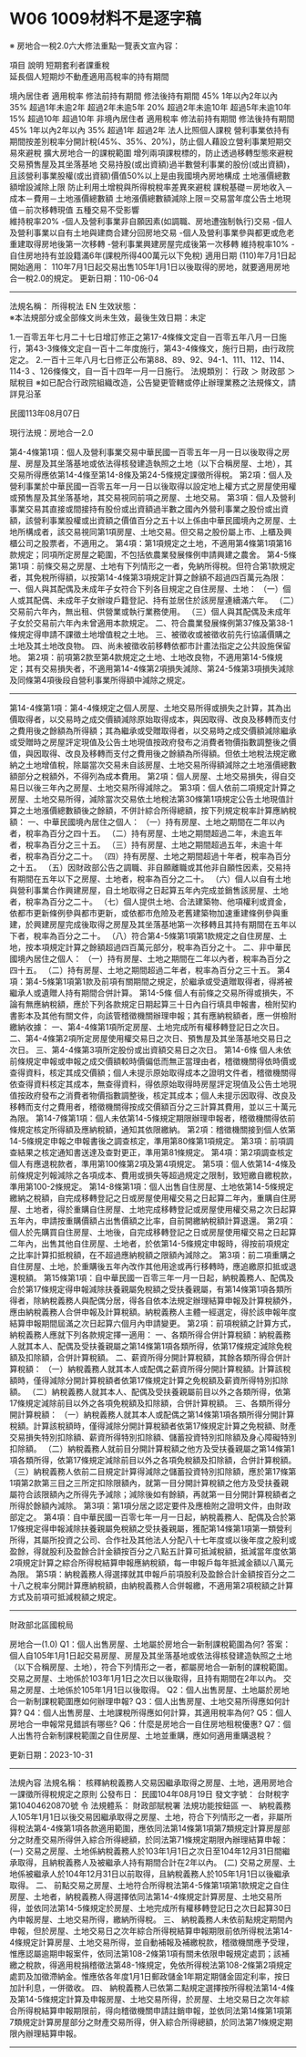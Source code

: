 # W06 1009材料不是逐字稿




※ 房地合一稅2.0六大修法重點一覽表文宣內容：

項目	說明
短期套利者課重稅	
延長個人短期炒不動產適用高稅率的持有期間

境內居住者
適用稅率	修法前持有期間	修法後持有期間
45%	1年以內2年以內
35%	超過1年未逾2年	超過2年未逾5年
20%	超過2年未逾10年	超過5年未逾10年
15%	超過10年	超過10年
非境內居住者
適用稅率	修法前持有期間	修法後持有期間
45%	1年以內2年以內
35%	超過1年	超過2年
法人比照個人課稅	營利事業依持有期間按差別稅率分開計稅(45%、35%、20%)，防止個人藉設立營利事業短期交易來避稅
擴大房地合一的課稅範圍	增列兩項課稅標的，防止透過移轉型態來避稅
交易預售屋及其坐落基地
交易持股(或出資額)過半數營利事業的股份(或出資額)，且該營利事業股權(或出資額)價值50%以上是由我國境內房地構成
土地漲價總數額增設減除上限	防止利用土增稅與所得稅稅率差異來避稅
課稅基礎＝房地收入－成本－費用－土地漲價總數額
土地漲價總數額減除上限＝交易當年度公告土地現值－前次移轉現值
五種交易不受影響	
維持稅率20%
-個人及營利事業非自願因素(如調職、房地遭強制執行)交易
-個人及營利事業以自有土地與建商合建分回房地交易
-個人及營利事業參與都更或危老重建取得房地後第一次移轉
-營利事業興建房屋完成後第一次移轉
維持稅率10%
-自住房地持有並設籍滿6年(課稅所得400萬元以下免稅)
適用日期	(110)年7月1日起開始適用：
110年7月1日起交易出售105年1月1日以後取得的房地，就要適用房地合一稅2.0的規定。
更新日期：110-06-04





---



法規名稱：	所得稅法 EN
生效狀態：	
※本法規部分或全部條文尚未生效，最後生效日期：未定 

1.一百零五年七月二十七日增訂修正之第17-4條條文定自一百零五年八月一日施行，第43-3條條文定自一百十二年度施行，第43-4條條文，施行日期，由行政院定之。
2.一百十三年八月七日修正公布第88、89、92、94-1、111、112、114、114-3 、126條條文，自一百十四年一月一日施行。
法規類別：	行政 ＞ 財政部 ＞ 賦稅目
※如已配合行政院組織改造，公告變更管轄或停止辦理業務之法規條文，請詳見沿革



民國113年08月07日

現行法規：房地合一2.0


第4-4條第1項：個人及營利事業交易中華民國一百零五年一月一日以後取得之房屋、房屋及其坐落基地或依法得核發建造執照之土地（以下合稱房屋、土地），其交易所得應依第14-4條至第14-8條及第24-5條規定課徵所得稅。
第2項：個人及營利事業於中華民國一百零五年一月一日以後取得以設定地上權方式之房屋使用權或預售屋及其坐落基地，其交易視同前項之房屋、土地交易。
第3項：個人及營利事業交易其直接或間接持有股份或出資額過半數之國內外營利事業之股份或出資額，該營利事業股權或出資額之價值百分之五十以上係由中華民國境內之房屋、土地所構成者，該交易視同第1項房屋、土地交易。但交易之股份屬上市、上櫃及興櫃公司之股票者，不適用之。
第4項：第1項規定之土地，不適用第4條第1項第16款規定；同項所定房屋之範圍，不包括依農業發展條例申請興建之農舍。
第4-5條第1項：前條交易之房屋、土地有下列情形之一者，免納所得稅。但符合第1款規定者，其免稅所得額，以按第14-4條第3項規定計算之餘額不超過四百萬元為限：
一、個人與其配偶及未成年子女符合下列各目規定之自住房屋、土地：
（一）個人或其配偶、未成年子女辦竣戶籍登記、持有並居住於該房屋連續滿六年。
（二）交易前六年內，無出租、供營業或執行業務使用。
（三）個人與其配偶及未成年子女於交易前六年內未曾適用本款規定。
二、符合農業發展條例第37條及第38-1條規定得申請不課徵土地增值稅之土地。
三、被徵收或被徵收前先行協議價購之土地及其土地改良物。
四、尚未被徵收前移轉依都市計畫法指定之公共設施保留地。
第2項：前項第2款至第4款規定之土地、土地改良物，不適用第14-5條規定；其有交易損失者，不適用第14-4條第2項損失減除、第24-5條第3項損失減除及同條第4項後段自營利事業所得額中減除之規定。







----


第14-4條第1項：第4-4條規定之個人房屋、土地交易所得或損失之計算，其為出價取得者，以交易時之成交價額減除原始取得成本，與因取得、改良及移轉而支付之費用後之餘額為所得額；其為繼承或受贈取得者，以交易時之成交價額減除繼承或受贈時之房屋評定現值及公告土地現值按政府發布之消費者物價指數調整後之價值，與因取得、改良及移轉而支付之費用後之餘額為所得額。但依土地稅法規定繳納之土地增值稅，除屬當次交易未自該房屋、土地交易所得額減除之土地漲價總數額部分之稅額外，不得列為成本費用。
第2項：個人房屋、土地交易損失，得自交易日以後三年內之房屋、土地交易所得減除之。
第3項：個人依前二項規定計算之房屋、土地交易所得，減除當次交易依土地稅法第30條第1項規定公告土地現值計算之土地漲價總數額後之餘額，不併計綜合所得總額，按下列規定稅率計算應納稅額：
一、中華民國境內居住之個人：
（一）持有房屋、土地之期間在二年以內者，稅率為百分之四十五。
（二）持有房屋、土地之期間超過二年，未逾五年者，稅率為百分之三十五。
（三）持有房屋、土地之期間超過五年，未逾十年者，稅率為百分之二十。
（四）持有房屋、土地之期間超過十年者，稅率為百分之十五。
（五）因財政部公告之調職、非自願離職或其他非自願性因素，交易持有期間在五年以下之房屋、土地者，稅率為百分之二十。
（六）個人以自有土地與營利事業合作興建房屋，自土地取得之日起算五年內完成並銷售該房屋、土地者，稅率為百分之二十。
（七）個人提供土地、合法建築物、他項權利或資金，依都市更新條例參與都市更新，或依都市危險及老舊建築物加速重建條例參與重建，於興建房屋完成後取得之房屋及其坐落基地第一次移轉且其持有期間在五年以下者，稅率為百分之二十。
（八）符合第4-5條第1項第1款規定之自住房屋、土地，按本項規定計算之餘額超過四百萬元部分，稅率為百分之十。
二、非中華民國境內居住之個人：
（一）持有房屋、土地之期間在二年以內者，稅率為百分之四十五。
（二）持有房屋、土地之期間超過二年者，稅率為百分之三十五。
第4項：第4-5條第1項第1款及前項有關期間之規定，於繼承或受遺贈取得者，得將被繼承人或遺贈人持有期間合併計算。
第14-5條
個人有前條之交易所得或損失，不論有無應納稅額，應於下列各款規定日期起算三十日內自行填具申報書，檢附契約書影本及其他有關文件，向該管稽徵機關辦理申報；其有應納稅額者，應一併檢附繳納收據：
一、第4-4條第1項所定房屋、土地完成所有權移轉登記日之次日。
二、第4-4條第2項所定房屋使用權交易日之次日、預售屋及其坐落基地交易日之次日。
三、第4-4條第3項所定股份或出資額交易日之次日。
第14-6條
個人未依前條規定申報或申報之成交價額較時價偏低而無正當理由者，稽徵機關得依時價或查得資料，核定其成交價額；個人未提示原始取得成本之證明文件者，稽徵機關得依查得資料核定其成本，無查得資料，得依原始取得時房屋評定現值及公告土地現值按政府發布之消費者物價指數調整後，核定其成本；個人未提示因取得、改良及移轉而支付之費用者，稽徵機關得按成交價額百分之三計算其費用，並以三十萬元為限。
第14-7條第1項：個人未依第14-5條規定期限辦理申報者，稽徵機關得依前條規定核定所得額及應納稅額，通知其依限繳納。
第2項：稽徵機關接到個人依第14-5條規定申報之申報書後之調查核定，準用第80條第1項規定。
第3項：前項調查結果之核定通知書送達及查對更正，準用第81條規定。
第4項：第2項調查核定個人有應退稅款者，準用第100條第2項及第4項規定。
第5項：個人依第14-4條及前條規定列報減除之各項成本、費用或損失等超過規定之限制，致短繳自繳稅款，準用第100-2條規定。
第14-8條第1項：個人出售自住房屋、土地依第14-5條規定繳納之稅額，自完成移轉登記之日或房屋使用權交易之日起算二年內，重購自住房屋、土地者，得於重購自住房屋、土地完成移轉登記或房屋使用權交易之次日起算五年內，申請按重購價額占出售價額之比率，自前開繳納稅額計算退還。
第2項：個人於先購買自住房屋、土地後，自完成移轉登記之日或房屋使用權交易之日起算二年內，出售其他自住房屋、土地者，於依第14-5條規定申報時，得按前項規定之比率計算扣抵稅額，在不超過應納稅額之限額內減除之。
第3項：前二項重購之自住房屋、土地，於重購後五年內改作其他用途或再行移轉時，應追繳原扣抵或退還稅額。
第15條第1項：自中華民國一百零三年一月一日起，納稅義務人、配偶及合於第17條規定得申報減除扶養親屬免稅額之受扶養親屬，有第14條第1項各類所得者，除納稅義務人與配偶分居，得各自依本法規定辦理結算申報及計算稅額外，應由納稅義務人合併申報及計算稅額。納稅義務人主體一經選定，得於該申報年度結算申報期間屆滿之次日起算六個月內申請變更。
第2項：前項稅額之計算方式，納稅義務人應就下列各款規定擇一適用：
一、各類所得合併計算稅額：納稅義務人就其本人、配偶及受扶養親屬之第14條第1項各類所得，依第17條規定減除免稅額及扣除額，合併計算稅額。
二、薪資所得分開計算稅額，其餘各類所得合併計算稅額：
（一）納稅義務人就其本人或配偶之薪資所得分開計算稅額。計算該稅額時，僅得減除分開計算稅額者依第17條規定計算之免稅額及薪資所得特別扣除額。
（二）納稅義務人就其本人、配偶及受扶養親屬前目以外之各類所得，依第17條規定減除前目以外之各項免稅額及扣除額，合併計算稅額。
三、各類所得分開計算稅額：
（一）納稅義務人就其本人或配偶之第14條第1項各類所得分開計算稅額。計算該稅額時，僅得減除分開計算稅額者依第17條規定計算之免稅額、財產交易損失特別扣除額、薪資所得特別扣除額、儲蓄投資特別扣除額及身心障礙特別扣除額。
（二）納稅義務人就前目分開計算稅額之他方及受扶養親屬之第14條第1項各類所得，依第17條規定減除前目以外之各項免稅額及扣除額，合併計算稅額。
（三）納稅義務人依前二目規定計算得減除之儲蓄投資特別扣除額，應於第17條第1項第2款第三目之三所定扣除限額內，就第一目分開計算稅額之他方及受扶養親屬符合該限額內之所得先予減除；減除後如有餘額，再就第一目分開計算稅額者之所得於餘額內減除。
第3項：第1項分居之認定要件及應檢附之證明文件，由財政部定之。
第4項：自中華民國一百零七年一月一日起，納稅義務人、配偶及合於第17條規定得申報減除扶養親屬免稅額之受扶養親屬，獲配第14條第1項第一類營利所得，其屬所投資之公司、合作社及其他法人分配八十七年度或以後年度之股利或盈餘，得就股利及盈餘合計金額按百分之八點五計算可抵減稅額，抵減當年度依第2項規定計算之綜合所得稅結算申報應納稅額，每一申報戶每年抵減金額以八萬元為限。
第5項：納稅義務人得選擇就其申報戶前項股利及盈餘合計金額按百分之二十八之稅率分開計算應納稅額，由納稅義務人合併報繳，不適用第2項稅額之計算方式及前項可抵減稅額之規定。



<!-- 

 	第4-4條
  	(1040605增訂)
    	條文	　　個人及營利事業自中華民國一百零五年一月一日起交易房屋、房屋及其坐落基地或依法得核發建造執照之土地（以下合稱房屋、土地），符合下列情形之一者，其交易所得應依第14-4條至第14-8條及第24-5條規定課徵所得稅：
　　一、交易之房屋、土地係於一百零三年一月一日之次日以後取得，且持有期間在二年以內。
　　二、交易之房屋、土地係於一百零五年一月一日以後取得。
　　個人於中華民國一百零五年一月一日以後取得以設定地上權方式之房屋使用權，其交易視同前項之房屋交易。
　　第1項規定之土地，不適用第4條第1項第16款規定；同項所定房屋之範圍，不包括依農業發展條例申請興建之農舍。
    	理由	　　一、本條新增。
　　二、為改善現行不動產交易稅制缺失，健全不動產稅制，促使房屋、土地交易正常化，於第1項定明自一百零五年一月一日起交易房屋、房屋及其坐落基地或依法得核發建造執照之土地，其交易所得應依第14-4條至第14-8條及第24-5條規定（以下簡稱新制）課徵所得稅。另配合特種貨物及勞務稅條例不動產部分之停徵，將一百零三年一月一日之次日以後取得，且持有期間在二年以內之房屋、土地交易案件，亦納入新制課稅。至非屬上開新制課稅範圍者，仍適用現行課稅規定。
　　三、個人就設定地上權方式之房屋使用權之交易，雖屬權利交易性質，惟考量其經濟實質與房屋交易類同，為使該類型交易所得得適用自住房屋、土地及長期持有等租稅優惠，爰於第2項規定該房屋使用權之交易視同房屋交易。至營利事業上開房屋使用權交易所得與房屋交易所得，均係計入營利事業所得額課稅，其課稅並無不同，且營利事業並無自住房屋、土地及長期持有等租稅優惠問題，爰無須納入本項規範。
　　四、符合第1項規定之土地應適用新制課徵所得稅，爰於第3項前段規定該等土地不適用第4條第1項第16款土地交易所得免稅之規定。另配合農業政策，於第3項後段將農舍排除適用新制，俾農舍維持適用現行課稅規定。
  	(1100409修正)
    	條文	　　個人及營利事業交易中華民國一百零五年一月一日以後取得之房屋、房屋及其坐落基地或依法得核發建造執照之土地（以下合稱房屋、土地），其交易所得應依第14-4條至第14-8條及第24-5條規定課徵所得稅。
　　個人及營利事業於中華民國一百零五年一月一日以後取得以設定地上權方式之房屋使用權或預售屋及其坐落基地，其交易視同前項之房屋、土地交易。
　　個人及營利事業交易其直接或間接持有股份或出資額過半數之國內外營利事業之股份或出資額，該營利事業股權或出資額之價值百分之五十以上係由中華民國境內之房屋、土地所構成者，該交易視同第1項房屋、土地交易。但交易之股份屬上市、上櫃及興櫃公司之股票者，不適用之。
　　第1項規定之土地，不適用第4條第1項第16款規定；同項所定房屋之範圍，不包括依農業發展條例申請興建之農舍。
    	理由	　　一、考量目前實務已無原第1項第1款規定情形，爰予刪除，並就第1項酌作文字修正。
　　二、配合整體健全不動產市場政策，修正第2項規定：
　　　(一)配合修正條文第24-5條修正營利事業之房屋、土地交易所得採分開計算稅額，明定營利事業交易取得以設定地上權方式之房屋使用權視為房屋交易，以資一致。
　　　(二)個人或營利事業交易預售屋及其坐落基地，係以將來取得房屋、土地之權利為交易標的，原應依現行第14條第1項第七類規定計算財產交易所得，併入綜合所得總額課稅，或依現行第24條規定計入營利事業所得額課稅。考量不動產經紀業管理條例第4條第1款將預售屋納入房屋定義範圍，且外界迭反映有藉短期炒作或哄抬預售屋價格獲取高額利潤，卻繳納低額或未繳納所得稅之不合理情形，爰明定預售屋及其坐落基地之交易視同房屋、土地交易。
　　三、為防杜個人及營利事業藉由交易其具控制力之國內外營利事業股份或出資額，實質移轉該被投資營利事業之中華民國境內房屋、土地，以免稅證券交易所得規避或減少房屋、土地交易所得之納稅義務，爰增訂第3項，明定符合一定條件之股份或出資額交易，應視為房屋、土地交易，該交易所得應依本法有關房屋、土地交易所得相關規定課稅，不適用現行第4-1條規定停徵所得稅，並免依所得基本稅額條例第7條或第12條規定課稅；另考量上市、上櫃及興櫃公司之股權較為分散，且該等股票係於證券交易所或櫃檯買賣中心交易，相對較不易藉由股份交易實質移轉房屋、土地，爰於但書排除屬上市、上櫃及興櫃公司之股票交易。
　　四、原第3項未修正，移列為第4項。
  	第4-5條
  	(1040605增訂)
    	條文	　　前條交易之房屋、土地有下列情形之一者，免納所得稅。但符合第1款規定者，其免稅所得額，以按第14-4條第3項規定計算之餘額不超過四百萬元為限：
　　一、個人與其配偶及未成年子女符合下列各目規定之自住房屋、土地：
　　　(一)個人或其配偶、未成年子女辦竣戶籍登記、持有並居住於該房屋連續滿六年。
　　　(二)交易前六年內，無出租、供營業或執行業務使用。
　　　(三)個人與其配偶及未成年子女於交易前六年內未曾適用本款規定。
　　二、符合農業發展條例第37條及第38-1條規定得申請不課徵土地增值稅之土地。
　　三、被徵收或被徵收前先行協議價購之土地及其土地改良物。
　　四、尚未被徵收前移轉依都市計畫法指定之公共設施保留地。
　　前項第2款至第4款規定之土地、土地改良物，不適用第14-5條規定；其有交易損失者，不適用第14-4條第2項損失減除及第24-5條第1項後段自營利事業所得額中減除之規定。
    	理由	　　一、本條新增。
　　二、第1項規定得免納所得稅之房屋、土地：
　　　(一)為保障自住需求，落實居住正義，第1款規定家庭自住房地交易得定額免納所得稅，但須符合辦竣戶籍登記、持有並居住於該房屋連續滿六年、交易前六年內無出租、供營業或執行業務使用，及交易前六年內未曾適用免稅等要件，以避免投機行為。
　　　(二)為配合農業政策，第2款規定符合農業發展條例第37條及第38-1條規定得申請不課徵土地增值稅之土地，得免納所得稅。
　　　(三)為鼓勵民間配合政府基於政策目的推動之土地開發及徵收等政策，提高行政效率，第3款及第4款分別規定被徵收或被徵收前先行協議價購之土地及其土地改良物，及尚未被徵收前移轉依都市計畫法指定之公共設施保留地，得免納所得稅。
　　三、為簡化稅政，個人符合第1項第2款至第4款規定免納所得稅者，免除其申報義務，且不適用損失減除相關規定，至營利事業部分，仍應申報，但其損失不得自營利事業所得額中減除，爰為第2項規定。
  	(1100409修正)
    	條文	　　前條交易之房屋、土地有下列情形之一者，免納所得稅。但符合第1款規定者，其免稅所得額，以按第14-4條第3項規定計算之餘額不超過四百萬元為限：
　　一、個人與其配偶及未成年子女符合下列各目規定之自住房屋、土地：
　　　(一)個人或其配偶、未成年子女辦竣戶籍登記、持有並居住於該房屋連續滿六年。
　　　(二)交易前六年內，無出租、供營業或執行業務使用。
　　　(三)個人與其配偶及未成年子女於交易前六年內未曾適用本款規定。
　　二、符合農業發展條例第37條及第38-1條規定得申請不課徵土地增值稅之土地。
　　三、被徵收或被徵收前先行協議價購之土地及其土地改良物。
　　四、尚未被徵收前移轉依都市計畫法指定之公共設施保留地。
　　前項第2款至第4款規定之土地、土地改良物，不適用第14-5條規定；其有交易損失者，不適用第14-4條第2項損失減除、第24-5條第3項損失減除及同條第4項後段自營利事業所得額中減除之規定。
    	理由	　　一、第1項未修正。
　　二、第2項後段明定第1項第2款至第4款規定免納所得稅之土地、土地改良物交易損失不得自其他應稅房屋、土地交易所得中減除（包括修正條文第24-5條第3項規定不同持有期間之房屋、土地交易所得），又該損失亦不得自修正條文第24-5條第4項後段規定營利事業所得額中減除。
 -->





<!-- 

第14-4條
  	(1040605增訂)
    	條文	　　第4-4條規定之個人房屋、土地交易所得或損失之計算，其為出價取得者，以交易時之成交價額減除原始取得成本，與因取得、改良及移轉而支付之費用後之餘額為所得額；其為繼承或受贈取得者，以交易時之成交價額減除繼承或受贈時之房屋評定現值及公告土地現值按政府發布之消費者物價指數調整後之價值，與因取得、改良及移轉而支付之費用後之餘額為所得額。但依土地稅法規定繳納之土地增值稅，不得列為成本費用。
　　個人房屋、土地交易損失，得自交易日以後三年內之房屋、土地交易所得減除之。
　　個人依前二項規定計算之房屋、土地交易所得，減除當次交易依土地稅法規定計算之土地漲價總數額後之餘額，不併計綜合所得總額，按下列規定稅率計算應納稅額：
　　一、中華民國境內居住之個人：
　　　(一)持有房屋、土地之期間在一年以內者，稅率為百分之四十五。
　　　(二)持有房屋、土地之期間超過一年，未逾二年者，稅率為百分之三十五。
　　　(三)持有房屋、土地之期間超過二年，未逾十年者，稅率為百分之二十。
　　　(四)持有房屋、土地之期間超過十年者，稅率為百分之十五。
　　　(五)因財政部公告之調職、非自願離職或其他非自願性因素，交易持有期間在二年以下之房屋、土地者，稅率為百分之二十。
　　　(六)個人以自有土地與營利事業合作興建房屋，自土地取得之日起算二年內完成並銷售該房屋、土地者，稅率為百分之二十。
　　　(七)符合第4-5條第1項第1款規定之自住房屋、土地，按本項規定計算之餘額超過四百萬元部分，稅率為百分之十。
　　二、非中華民國境內居住之個人：
　　　(一)持有房屋、土地之期間在一年以內者，稅率為百分之四十五。
　　　(二)持有房屋、土地之期間超過一年者，稅率為百分之三十五。
　　第4-4條第1項第1款、第4-5條第1項第1款及前項有關期間之規定，於繼承或受遺贈取得者，得將被繼承人或遺贈人持有期間合併計算。
    	理由	　　一、本條新增。
　　二、第1項規定個人房屋、土地交易所得或損失之計算方式，說明如下：
　　　(一)成本及費用之認列：
　　　　1.原則係按實際取得成本認定，包括取得房屋、土地之價金。至於繼承或受贈取得者，其取得時之價值以房屋評定現值及公告土地現值按政府發布之消費者物價指數調整後之價值為準。
　　　　2.取得房屋、土地達可供使用狀態前支付之必要費用，如契稅、印花稅、代書費、規費、公證費、仲介費、取得房地所有權後使用期間支付能增加房屋價值或效能非二年內所能耗竭之增置、改良或修繕費等。
　　　　3.出售房屋、土地支付之必要費用：如仲介費、廣告費、清潔費、搬運費等。
　　　　4.交易標的包含土地者，改良土地已支付之全部費用，包括已繳納之工程受益費、土地重劃費用及因土地使用變更而無償捐贈一定比率土地作為公共設施用地者，其捐贈時捐贈土地之公告現值總額。
　　　(二)不得列為成本或費用減除者：例如使用期間繳納之房屋稅、地價稅、管理費、清潔費、金融機構借款利息等，屬使用期間之相對代價。
　　三、參照第17條第1項第2款第三目之一有關財產交易損失扣除規定，於第2項規定房屋、土地交易損失減除規定。
　　四、為避免已課徵土地增值稅之稅基重複課徵所得稅，且使土地增值稅減免優惠得同步轉軌至所得稅，避免影響土地增值稅之徵免，於第3項序文規定計算房屋、土地交易所得時，得減除依土地稅法規定計算之土地漲價總數額。至已繳納之土地增值稅則不得再列為成本費用減除，亦不得扣抵所得稅。
　　五、第3項第1款規定中華民國境內居住個人之房屋、土地交易所得按其持有期間分別適用百分之四十五、百分之三十五、百分之二十及百分之十五之稅率。另符合第4-5條第1項第1款規定之自住房屋、土地，經依規定計算之餘額超過四百萬元部分，稅率為百分之十。至非中華民國境內居住個人之房屋、土地交易所得按其持有期間分別適用百分之四十五及百分之三十五之稅率。另有關中華民國境內居住個人及非中華民國境內居住個人之定義，依第7條第2項及第3項規定認定。
　　六、第4項明定「第4-4條第1項第1款、第4-5條第1項第1款及前項有關期間之規定，於繼承或受遺贈取得者，得將被繼承人或遺贈人持有期間合併計算。」。
  	(1100409修正)
    	條文	　　第4-4條規定之個人房屋、土地交易所得或損失之計算，其為出價取得者，以交易時之成交價額減除原始取得成本，與因取得、改良及移轉而支付之費用後之餘額為所得額；其為繼承或受贈取得者，以交易時之成交價額減除繼承或受贈時之房屋評定現值及公告土地現值按政府發布之消費者物價指數調整後之價值，與因取得、改良及移轉而支付之費用後之餘額為所得額。但依土地稅法規定繳納之土地增值稅，除屬當次交易未自該房屋、土地交易所得額減除之土地漲價總數額部分之稅額外，不得列為成本費用。
　　個人房屋、土地交易損失，得自交易日以後三年內之房屋、土地交易所得減除之。
　　個人依前二項規定計算之房屋、土地交易所得，減除當次交易依土地稅法第30條第1項規定公告土地現值計算之土地漲價總數額後之餘額，不併計綜合所得總額，按下列規定稅率計算應納稅額：
　　一、中華民國境內居住之個人：
　　　(一)持有房屋、土地之期間在二年以內者，稅率為百分之四十五。
　　　(二)持有房屋、土地之期間超過二年，未逾五年者，稅率為百分之三十五。
　　　(三)持有房屋、土地之期間超過五年，未逾十年者，稅率為百分之二十。
　　　(四)持有房屋、土地之期間超過十年者，稅率為百分之十五。
　　　(五)因財政部公告之調職、非自願離職或其他非自願性因素，交易持有期間在五年以下之房屋、土地者，稅率為百分之二十。
　　　(六)個人以自有土地與營利事業合作興建房屋，自土地取得之日起算五年內完成並銷售該房屋、土地者，稅率為百分之二十。
　　　(七)個人提供土地、合法建築物、他項權利或資金，依都市更新條例參與都市更新，或依都市危險及老舊建築物加速重建條例參與重建，於興建房屋完成後取得之房屋及其坐落基地第一次移轉且其持有期間在五年以下者，稅率為百分之二十。
　　　(八)符合第4-5條第1項第1款規定之自住房屋、土地，按本項規定計算之餘額超過四百萬元部分，稅率為百分之十。
　　二、非中華民國境內居住之個人：
　　　(一)持有房屋、土地之期間在二年以內者，稅率為百分之四十五。
　　　(二)持有房屋、土地之期間超過二年者，稅率為百分之三十五。
　　第4-5條第1項第1款及前項有關期間之規定，於繼承或受遺贈取得者，得將被繼承人或遺贈人持有期間合併計算。
    	理由	　　一、配合第3項增訂土地漲價總數額減除限額規定，於第1項但書定明依土地稅法規定繳納之土地增值稅，不得列為成本費用範圍，不包括屬當次交易未自該房屋、土地交易所得減除之土地漲價總數額部分之稅額，以免重複課稅。
　　二、第2項未修正。
　　三、為防杜個人交易短期持有房屋、土地，利用土地增值稅稅率與房地合一所得稅稅率間差異，以自行申報高於公告土地現值之土地移轉現值方式規避所得稅負，爰於第3項序文明定自房屋、土地交易所得項下減除之土地漲價總數額，以依土地稅法第30條第1項規定公告土地現值計算之土地漲價總數額為限。又為抑制短期不當炒作不動產，修正第3項第1款第一目、第二目及第2款，延長有關適用百分之四十五及百分之三十五稅率之持有期間規定；並配合修正第1款第三目、第五目及第六目之持有期間。另考量配合鼓勵都更及危老重建政策，且該等參與之個人交易取得房地可增加房屋供給，並非基於短期炒作房地產，爰增訂第七目就個人提供土地、合法建築物、他項權利或資金，依都市更新條例參與都市更新，或依都市危險及老舊建築物加速重建條例參與重建，於興建房屋完成後取得之房屋及其坐落基地第一次移轉且其持有期間在五年以下者，比照第六目規定稅率為百分之二十。原第七目移列第八目。
　　四、第4項配合修正條文第4-4條刪除第1項第1款，酌作文字修正。
  	第14-5條
  	(1040605增訂)
    	條文	　　個人有前條之交易所得或損失，不論有無應納稅額，應於房屋、土地完成所有權移轉登記日之次日或第4-4條第2項所定房屋使用權交易日之次日起算三十日內自行填具申報書，檢附契約書影本及其他有關文件，向該管稽徵機關辦理申報；其有應納稅額者，應一併檢附繳納收據。
    	理由	　　一、本條新增。
　　二、房屋、土地交易所得或損失及稅額之報繳期限及應檢附之文件。
  	(1100409修正)
    	條文	　　個人有前條之交易所得或損失，不論有無應納稅額，應於下列各款規定日期起算三十日內自行填具申報書，檢附契約書影本及其他有關文件，向該管稽徵機關辦理申報；其有應納稅額者，應一併檢附繳納收據：
　　一、第4-4條第1項所定房屋、土地完成所有權移轉登記日之次日。
　　二、第4-4條第2項所定房屋使用權交易日之次日、預售屋及其坐落基地交易日之次日。
　　三、第4-4條第3項所定股份或出資額交易日之次日。
    	理由	　　配合修正條文第4-4條，增訂個人有同條第2項預售屋及其坐落基地交易、第3項股份或出資額交易情形者，增訂其報繳期限規定。
  	第14-6條
  	(1040605增訂)
    	條文	　　個人未依前條規定申報或申報之成交價額較時價偏低而無正當理由者，稽徵機關得依時價或查得資料，核定其成交價額；個人未提示原始取得成本之證明文件者，稽徵機關得依查得資料核定其成本，無查得資料，得依原始取得時房屋評定現值及公告土地現值按政府發布之消費者物價指數調整後，核定其成本；個人未提示因取得、改良及移轉而支付之費用者，稽徵機關得按成交價額百分之五計算其費用。
    	理由	　　一、本條新增。
　　二、個人未依前條規定申報或申報之成交價額較時價偏低而無正當理由、未提示原始取得成本之證明文件，或未提示因取得、改良及移轉而支付之費用者，稽徵機關之核定方式。
  	(1100409修正)
    	條文	　　個人未依前條規定申報或申報之成交價額較時價偏低而無正當理由者，稽徵機關得依時價或查得資料，核定其成交價額；個人未提示原始取得成本之證明文件者，稽徵機關得依查得資料核定其成本，無查得資料，得依原始取得時房屋評定現值及公告土地現值按政府發布之消費者物價指數調整後，核定其成本；個人未提示因取得、改良及移轉而支付之費用者，稽徵機關得按成交價額百分之三計算其費用，並以三十萬元為限。
    	理由	　　為使個人未提示證明文件之費用推計基礎符合實情，參考內政部訂頒之不動產仲介經紀業報酬計收標準、內政部統計不動產服務業經營概況調查報告數據，將個人房地交易推計費用率由百分之五調降為百分之三，並增訂費用金額上限為新臺幣三十萬元。
  	第14-7條
  	(1040605增訂)
    	條文	　　個人未依第14-5條規定期限辦理申報者，稽徵機關得依前條規定核定所得額及應納稅額，通知其依限繳納。
　　稽徵機關接到個人依第14-5條規定申報之申報書後之調查核定，準用第80條第1項規定。
　　前項調查結果之核定通知書送達及查對更正，準用第81條規定。
　　第2項調查核定個人有應退稅款者，準用第100條第2項及第4項規定。
　　個人依第14-4條及前條規定列報減除之各項成本、費用或損失等超過規定之限制，致短繳自繳稅款，準用第100-2條規定。
    	理由	　　一、本條新增。
　　二、第1項規範個人未依限申報案件之核定。
　　三、考量本法第四章稽徵程序部分條文，係專指結算申報，而新制個人房屋、土地交易所得採分離課稅，與綜合所得稅採結算申報之方式有別，為資相關稽徵程序有所依循，爰就新制稽徵機關之調查核定、核定通知書送達及查對更正、退稅及成本、費用或損失超限等事項，於第2項至第5項定明準用現行結算申報之稽徵程序規定。
  	第14-8條
  	(1040605增訂)
    	條文	　　個人出售自住房屋、土地依第14-5條規定繳納之稅額，自完成移轉登記之日或房屋使用權交易之日起算二年內，重購自住房屋、土地者，得於重購自住房屋、土地完成移轉登記或房屋使用權交易之次日起算五年內，申請按重購價額占出售價額之比率，自前開繳納稅額計算退還。
　　個人於先購買自住房屋、土地後，自完成移轉登記之日或房屋使用權交易之日起算二年內，出售其他自住房屋、土地者，於依第14-5條規定申報時，得按前項規定之比率計算扣抵稅額，在不超過應納稅額之限額內減除之。
　　前二項重購之自住房屋、土地，於重購後五年內改作其他用途或再行移轉時，應追繳原扣抵或退還稅額。
    	理由	　　一、本條新增。
　　二、參照第17-2條有關自用住宅重購退稅規定，於第1項及第2項規定自住房地重購，無論係先售後購或先購後售，均得按重購價額占出售價額之比率，申請扣抵或退還稅額。
　　三、第3項規定自重購後五年內如改作其他用途或再行移轉，應追繳原扣抵或退還稅額，以避免投機。

 -->



---



財政部北區國稅局

房地合一(1.0)
Q1：個人出售房屋、土地屬於房地合一新制課稅範圍為何?
答案：
個人自105年1月1日起交易房屋、房屋及其坐落基地或依法得核發建造執照之土地（以下合稱房屋、土地），符合下列情形之一者，都屬房地合一新制的課稅範圍。
交易之房屋、土地係於103年1月1日之次日以後取得，且持有期間在2年以內。
交易之房屋、土地係於105年1月1日以後取得。
Q2：個人出售房屋、土地屬於房地合一新制課稅範圍應如何辦理申報? Q3：個人出售房屋、土地交易所得應如何計算? Q4：個人出售房屋、土地課稅所得應如何計算，其適用稅率為何? Q5：個人房地合一申報常見錯誤有哪些? Q6：什麼是房地合一自住房地租稅優惠? Q7：個人出售符合新制課稅範圍之自住房屋、土地並重購，應如何適用重購退稅？
 

更新日期：2023-10-31




---

 法規內容
法規名稱：	核釋納稅義務人交易因繼承取得之房屋、土地，適用房地合一課徵所得稅規定之原則
公發布日：	民國104年08月19日
發文字號：	台財稅字第10404620870號 令
法規體系：	財政部賦稅署
法規功能按鈕區
一、 納稅義務人105年1月1日以後交易因繼承取得之房屋、土地，符合下列情形之一者，非屬所得稅法第4-4條第1項各款適用範圍，應依同法第14條第1項第7類規定計算房屋部分之財產交易所得併入綜合所得總額，於同法第71條規定期限內辦理結算申報：
(一) 交易之房屋、土地係納稅義務人於103年1月1日之次日至104年12月31日間繼承取得，且納稅義務人及被繼承人持有期間合計在2年以內。
(二) 交易之房屋、土地係被繼承人於104年12月31日以前取得，且納稅義務人於105年1月1日以後繼承取得。
二、 前點交易之房屋、土地符合所得稅法第4-5條第1項第1款規定之自住房屋、土地者，納稅義務人得選擇依同法第14-4條規定計算房屋、土地交易所得，並依同法第14-5條規定於房屋、土地完成所有權移轉登記日之次日起算30日內申報房屋、土地交易所得，繳納所得稅。
三、 納稅義務人未依前點規定期間內申報，但於房屋、土地交易日之次年綜合所得稅結算申報期限前依所得稅法第14-4條規定計算房屋、土地交易所得，並自動補報及補繳稅款，稽徵機關應予受理，惟應認屬逾期申報案件，依同法第108-2條第1項有關未依限申報規定處罰；該補繳之稅款，得適用稅捐稽徵法第48-1條規定，免依所得稅法第108-2條第2項規定處罰及加徵滯納金。惟應依各年度1月1日郵政儲金1年期定期儲金固定利率，按日加計利息，一併徵收。
四、 納稅義務人已依第二點規定選擇按所得稅法第14-4條及第14-5條規定計算及申報房屋、土地交易所得，於房屋、土地交易日之次年綜合所得稅結算申報期限前，得向稽徵機關申請註銷申報，並依同法第14條第1項第7類規定計算房屋部分之財產交易所得，併入綜合所得總額，於同法第71條規定期限內辦理結算申報。



---